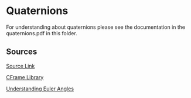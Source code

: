 # Quaternions

For understanding about quaternions please see the documentation in the quaternions.pdf in this folder.

## Sources

[Source Link](http://wiki.roblox.com/index.php?title=Quaternions_for_rotation#Quaternion_from_a_Rotation_Matrix)

[CFrame Library](http://wiki.roblox.com/index.php?title=CFrame)

[Understanding Euler Angles](http://wiki.roblox.com/index.php?title=Euler_angles)
